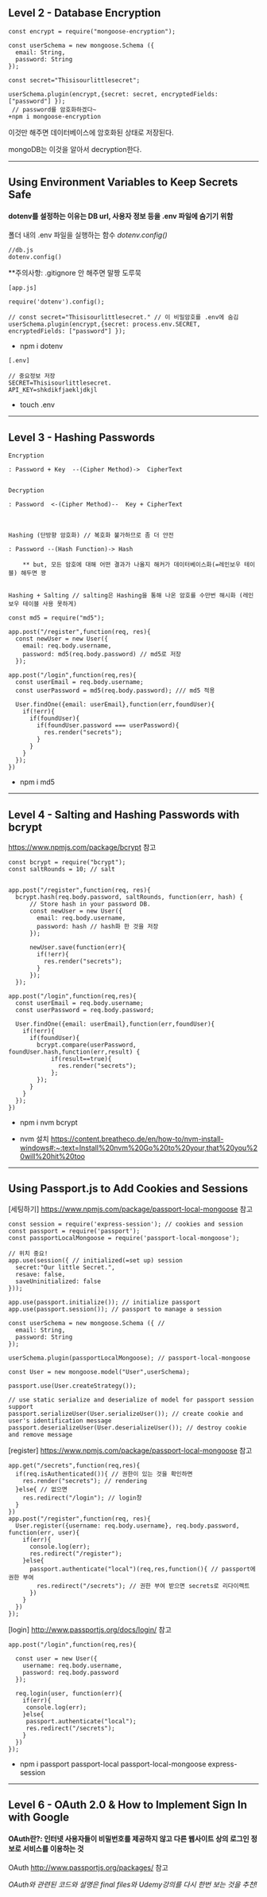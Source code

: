 ## Level 2 - Database Encryption
```
const encrypt = require("mongoose-encryption");
 
const userSchema = new mongoose.Schema ({ 
  email: String,
  password: String
});
 
const secret="Thisisourlittlesecret";
 
userSchema.plugin(encrypt,{secret: secret, encryptedFields: ["password"] });
 // password를 암호화하겠다~
+npm i mongoose-encryption
```

이것만 해주면 데이터베이스에 암호화된 상태로 저장된다.

mongoDB는 이것을 알아서 decryption한다.



---------------------------------------------------------------

## Using Environment Variables to Keep Secrets Safe
#### dotenv를 설정하는 이유는 DB url, 사용자 정보 등을 .env 파일에 숨기기 위함 ####


폴더 내의 .env 파일을 실행하는 함수 _dotenv.config()_
```
//db.js
dotenv.config()
```

**주의사항: .gitignore 안 해주면 말짱 도루묵

```
[app.js]

require('dotenv').config();
 
// const secret="Thisisourlittlesecret." // 이 비밀암호를 .env에 숨김
userSchema.plugin(encrypt,{secret: process.env.SECRET, encryptedFields: ["password"] });
```
+ npm i dotenv

```
[.env]

// 중요정보 저장
SECRET=Thisisourlittlesecret.
API_KEY=shkdikfjaekljdkjl

```
+ touch .env

--------------------------
## Level 3 - Hashing Passwords

	Encryption

	: Password + Key  --(Cipher Method)->  CipherText


	Decryption

	: Password  <-(Cipher Method)--  Key + CipherText

    
<br>

	Hashing (단방향 암호화) // 복호화 불가하므로 좀 더 안전

	: Password --(Hash Function)-> Hash
	
		** but, 모든 암호에 대해 어떤 결과가 나올지 해커가 데이터베이스화(=레인보우 테이블) 해두면 꽝


	Hashing + Salting // salting은 Hashing을 통해 나온 암호를 수만번 해시화 (레인보우 테이블 사용 못하게)

```
const md5 = require("md5");
 
app.post("/register",function(req, res){
  const newUser = new User({
    email: req.body.username,
    password: md5(req.body.password) // md5로 저장
  });
 
app.post("/login",function(req,res){
  const userEmail = req.body.username;
  const userPassword = md5(req.body.password); /// md5 적용
 
  User.findOne({email: userEmail},function(err,foundUser){
    if(!err){
      if(foundUser){
        if(foundUser.password === userPassword){
          res.render("secrets");
        }
      }
    }
  });
})
```
+ npm i md5

--------

## Level 4 - Salting and Hashing Passwords with bcrypt

https://www.npmjs.com/package/bcrypt 참고
```
const bcrypt = require("bcrypt");
const saltRounds = 10; // salt
 
 
app.post("/register",function(req, res){
  bcrypt.hash(req.body.password, saltRounds, function(err, hash) {
      // Store hash in your password DB.
      const newUser = new User({
        email: req.body.username,
        password: hash // hash화 한 것을 저장
      });
 
      newUser.save(function(err){
        if(!err){
          res.render("secrets");
        }
      });
  });
 
app.post("/login",function(req,res){
  const userEmail = req.body.username;
  const userPassword = req.body.password;
 
  User.findOne({email: userEmail},function(err,foundUser){
    if(!err){
      if(foundUser){
        bcrypt.compare(userPassword, foundUser.hash,function(err,result) {
            if(result==true){
              res.render("secrets");
            };
        });
      }
    }
  });
})

```
+ npm i nvm bcrypt

- nvm 설치
https://content.breatheco.de/en/how-to/nvm-install-windows#:~:text=Install%20nvm%20Go%20to%20your,that%20you%20will%20hit%20too

--------------
## Using Passport.js to Add Cookies and Sessions

[세팅하기]
https://www.npmjs.com/package/passport-local-mongoose 참고

```
const session = require('express-session'); // cookies and session
const passport = require('passport');
const passportLocalMongoose = require('passport-local-mongoose');
 
// 위치 중요!
app.use(session({ // initialized(=set up) session
  secret:"Our little Secret.",
  resave: false,
  saveUninitialized: false
}));
 
app.use(passport.initialize()); // initialize passport
app.use(passport.session()); // passport to manage a session
 
const userSchema = new mongoose.Schema ({ //
  email: String,
  password: String
});
 
userSchema.plugin(passportLocalMongoose); // passport-local-mongoose
 
const User = new mongoose.model("User",userSchema);
 
passport.use(User.createStrategy());

// use static serialize and deserialize of model for passport session support
passport.serializeUser(User.serializeUser()); // create cookie and user's identification message
passport.deserializeUser(User.deserializeUser()); // destroy cookie and remove message

```
[register] https://www.npmjs.com/package/passport-local-mongoose 참고
```
app.get("/secrets",function(req,res){
  if(req.isAuthenticated()){ // 권한이 있는 것을 확인하면
    res.render("secrets"); // rendering
  }else{ // 없으면
    res.redirect("/login"); // login창
  }
})
app.post("/register",function(req, res){
  User.register({username: req.body.username}, req.body.password, function(err, user){
    if(err){
      console.log(err);
      res.redirect("/register");
    }else{
      passport.authenticate("local")(req,res,function(){ // passport에 권한 부여
        res.redirect("/secrets"); // 권한 부여 받으면 secrets로 리다이렉트
      })
    }
  })
});

```
[login] http://www.passportjs.org/docs/login/ 참고

```
app.post("/login",function(req,res){
 
  const user = new User({
    username: req.body.username,
    password: req.body.password
  });
 
  req.login(user, function(err){
    if(err){
     console.log(err);
    }else{
     passport.authenticate("local");
     res.redirect("/secrets");
    }
  })
});
 ```

+ npm i passport passport-local passport-local-mongoose express-session

-----------------------------

## Level 6 - OAuth 2.0 & How to Implement Sign In with Google

#### OAuth란?: 인터넷 사용자들이 비밀번호를 제공하지 않고 다른 웹사이트 상의 로그인 정보로 서비스를 이용하는 것

OAuth http://www.passportjs.org/packages/ 참고

_OAuth와 관련된 코드와 설명은 final files와 Udemy강의를 다시 한번 보는 것을 추천!_
